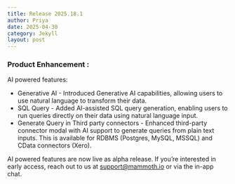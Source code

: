 ```yaml
---
title: Release 2025.18.1
author: Priya
date: 2025-04-30
category: Jekyll
layout: post
---
```

### Product Enhancement :
AI powered features:

* Generative AI - Introduced Generative AI capabilities, allowing users to use natural language to transform their data.
* SQL Query - Added AI-assisted SQL query generation, enabling users to run queries directly on their data using natural language input. 
* Generate Query in Third party connectors - Enhanced third-party connector modal with AI support to generate queries from plain text inputs. This is available for RDBMS (Postgres, MySQL, MSSQL) and CData connectors (Xero).

AI powered features are now live as alpha release. If you’re interested in early access, reach out to us at [support@mammoth.io](mailto:support@mammoth.io) or via the in-app chat.